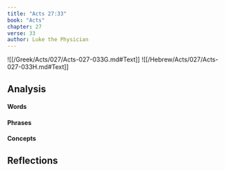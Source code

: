 ```yaml
---
title: "Acts 27:33"
book: "Acts"
chapter: 27
verse: 33
author: Luke the Physician
---
```

![[/Greek/Acts/027/Acts-027-033G.md#Text]]
![[/Hebrew/Acts/027/Acts-027-033H.md#Text]]

## Analysis

#### Words

#### Phrases

#### Concepts

## Reflections
